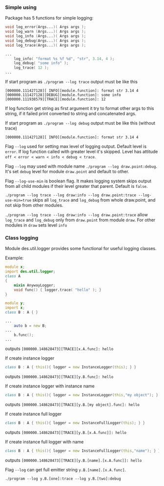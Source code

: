 ### Simple using

Package has 5 functions for simple logging:

```d
void log_error(Args...)( Args args );
void log_warn (Args...)( Args args );
void log_info (Args...)( Args args );
void log_debug(Args...)( Args args );
void log_trace(Args...)( Args args );
```

```d
...
    log_info( "format %s %f %d", "str", 3.14, 4 );
    log_debug( "some info" );
    log_trace( 12 );
...
```

If start program as `./program --log trace` output must be like this

```
[000000.111427128][ INFO][module.function]: format str 3.14 4
[000000.111427128][DEBUG][module.function]: some info
[000000.111938579][TRACE][module.function]: 12
```

If log function get string as first argument it try to format other args to this
string, if it failed print converted to string and concatenated args.

If start program as `./program --log debug` output must be like this (without trace)

```
[000000.111427128][ INFO][module.function]: format str 3.14 4
```

Flag `--log` used for setting max level of logging output.
Default level is `error`. If log function called with greater level it's skipped.
Level has attitude `off < error < warn < info < debug < trace`.

Flag `--log` may used with module name `./program --log draw.point:debug`.
It's set `debug` level for module `draw.point` and default to other.

Flag `--log-use-min` is boolean flag. It makes logging system skips output from
all child modules if their level greater that parent. Default is `false`.

`./program --log trace --log draw:info --log draw.point:trace --log-use-min=true` 
skips all `log_trace` and `log_debug` from whole draw.point, and not skip from
other modules.

`./program --log trace --log draw:info --log draw.point:trace` allow `log_trace`
and `log_debug` only from `draw.point` from module `draw`. For other modules in
`draw` sets level `info`

### Class logging

Module des.util.logger provides some functional for useful logging classes.

Example:

```d
module x;
import des.util.logger;
class A
{
    mixin AnywayLogger;
    void func() { logger.trace( "hello" ); }
}
```

```d
module y;
import x;
class B : A { }
```

```d
...
    auto b = new B;
...
    b.func();
...
```

outputs `[000000.148628473][TRACE][x.A.func]: hello`

If create instance logger 

```d
class B : A { this(){ logger = new InstanceLogger(this); } }
```
outputs `[000000.148628473][TRACE][y.B.func]: hello`

If create instance logger with instance name

```d
class B : A { this(){ logger = new InstanceLogger(this,"my object"); } }
```
outputs `[000000.148628473][TRACE][y.B.[my object].func]: hello`

If create instance full logger

```d
class B : A { this(){ logger = new InstanceFullLogger(this); } }
```
outputs `[000000.148628473][TRACE][y.B.[x.A.func]]: hello`

If create instance full logger with name

```d
class B : A { this(){ logger = new InstanceFullLogger(this,"name"); } }
```
outputs `[000000.148628473][TRACE][y.B.[name].[x.A.func]]: hello`

Flag `--log` can get full emitter string `y.B.[name].[x.A.func]`.
```
./program --log y.B.[one]:trace --log y.B.[two]:debug
```
